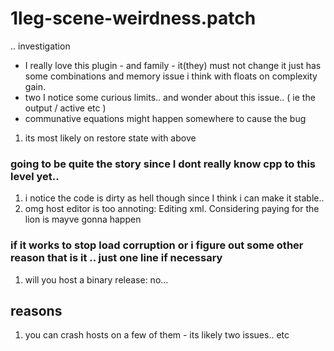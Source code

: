 # 1leg-scene-weirdness.patch
.. investigation
- I really love this plugin - and family - it(they) must not change it just has some combinations and memory issue i think with floats on complexity gain.
- two I notice some curious limits.. and wonder about this issue.. ( ie the output / active etc ) 
- communative equations might happen somewhere to cause the bug
1. its most likely on restore state with above
### going to be quite the story since I dont really know cpp to this level yet..
1. i notice the code is dirty as hell though since I think i can make it stable.. 
2. omg host editor is too annoting: Editing xml. Considering paying for the lion is mayve gonna happen
### if it works to stop load corruption or i figure out some other reason that is it .. just one line if necessary
1. will you host a binary release: no...
## reasons
1. you can crash hosts on a few of them - its likely two issues.. etc
